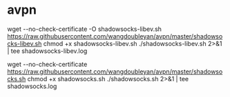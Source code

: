 # avpn

wget --no-check-certificate -O shadowsocks-libev.sh https://raw.githubusercontent.com/wangdoubleyan/avpn/master/shadowsocks-libev.sh
chmod +x shadowsocks-libev.sh
./shadowsocks-libev.sh 2>&1 | tee shadowsocks-libev.log




wget --no-check-certificate https://raw.githubusercontent.com/wangdoubleyan/avpn/master/shadowsocks.sh
chmod +x shadowsocks.sh
./shadowsocks.sh 2>&1 | tee shadowsocks.log
